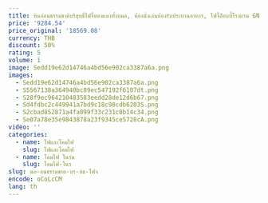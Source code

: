 ```yaml
---
title: หินอ่อนธรรมชาติบริสุทธิ์ไฟจี้ทองแดงทั้งหมด, ห้องนั่งเล่นห้องรับประทานอาหาร, ไฟจี้ล็อบบี้โรงแรม GN460TB
price: '9284.54'
price_original: '18569.08'
currency: THB
discount: 50%
rating: 5
volume: 1
image: Sedd19e62d14746a4bd56e902ca3387a6a.png
images:
  - Sedd19e62d14746a4bd56e902ca3387a6a.png
  - S5567138a364940bc89ec547192f6107dt.png
  - S28f9ec964210483583eedd28de12d6b67.png
  - Sd4fdbc2c449941a7bd9c18c98cdb6203S.png
  - S2cbad852871a4fa099f33c231c0b14c34.png
  - Se07a78e35e9843878a23f9345ce5728cA.png
video: ''
categories:
  - name: ไฟและโคมไฟ
    slug: ไฟและโคมไฟ
  - name: โคมไฟ ในร่ม
    slug: โคมไฟ-ในร
slug: นอ-อนธรรมชาต-บร-ทธ-ไฟจ
encode: oCoLcCM
lang: th
---
```

  